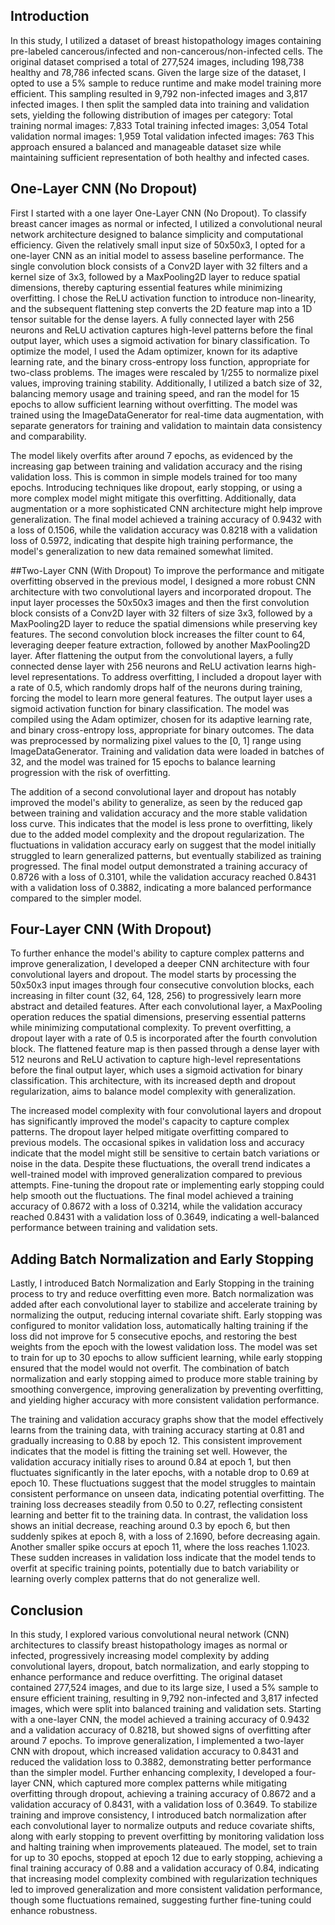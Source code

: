 ## Introduction
In this study, I utilized a dataset of breast histopathology images containing pre-labeled cancerous/infected and non-cancerous/non-infected cells. The original dataset comprised a total of 277,524 images, including 198,738 healthy and 78,786 infected scans.
Given the large size of the dataset, I opted to use a 5% sample to reduce runtime and make model training more efficient. This sampling resulted in 9,792 non-infected images and 3,817 infected images. I then split the sampled data into training and validation sets, yielding the following distribution of images per category:
Total training normal images: 7,833
Total training infected images: 3,054
Total validation normal images: 1,959
Total validation infected images: 763
This approach ensured a balanced and manageable dataset size while maintaining sufficient representation of both healthy and infected cases.

## One-Layer CNN (No Dropout)
First I started with a one layer One-Layer CNN (No Dropout). To classify breast cancer images as normal or infected, I utilized a convolutional neural network architecture designed to balance simplicity and computational efficiency. Given the relatively small input size of 50x50x3, I opted for a one-layer CNN as an initial model to assess baseline performance. The single convolution block consists of a Conv2D layer with 32 filters and a kernel size of 3x3, followed by a MaxPooling2D layer to reduce spatial dimensions, thereby capturing essential features while minimizing overfitting. I chose the ReLU activation function to introduce non-linearity, and the subsequent flattening step converts the 2D feature map into a 1D tensor suitable for the dense layers. A fully connected layer with 256 neurons and ReLU activation captures high-level patterns before the final output layer, which uses a sigmoid activation for binary classification. To optimize the model, I used the Adam optimizer, known for its adaptive learning rate, and the binary cross-entropy loss function, appropriate for two-class problems. The images were rescaled by 1/255 to normalize pixel values, improving training stability. Additionally, I utilized a batch size of 32, balancing memory usage and training speed, and ran the model for 15 epochs to allow sufficient learning without overfitting. The model was trained using the ImageDataGenerator for real-time data augmentation, with separate generators for training and validation to maintain data consistency and comparability.

The model likely overfits after around 7 epochs, as evidenced by the increasing gap between training and validation accuracy and the rising validation loss. This is common in simple models trained for too many epochs. Introducing techniques like dropout, early stopping, or using a more complex model might mitigate this overfitting. Additionally, data augmentation or a more sophisticated CNN architecture might help improve generalization. The final model achieved a training accuracy of 0.9432 with a loss of 0.1506, while the validation accuracy was 0.8218 with a validation loss of 0.5972, indicating that despite high training performance, the model's generalization to new data remained somewhat limited.

##Two-Layer CNN (With Dropout)
To improve the performance and mitigate overfitting observed in the previous model, I designed a more robust CNN architecture with two convolutional layers and incorporated dropout. The input layer processes the 50x50x3 images and then the first convolution block consists of a Conv2D layer with 32 filters of size 3x3, followed by a MaxPooling2D layer to reduce the spatial dimensions while preserving key features. The second convolution block increases the filter count to 64, leveraging deeper feature extraction, followed by another MaxPooling2D layer. After flattening the output from the convolutional layers, a fully connected dense layer with 256 neurons and ReLU activation learns high-level representations. To address overfitting, I included a dropout layer with a rate of 0.5, which randomly drops half of the neurons during training, forcing the model to learn more general features. The output layer uses a sigmoid activation function for binary classification. The model was compiled using the Adam optimizer, chosen for its adaptive learning rate, and binary cross-entropy loss, appropriate for binary outcomes. The data was preprocessed by normalizing pixel values to the [0, 1] range using ImageDataGenerator. Training and validation data were loaded in batches of 32, and the model was trained for 15 epochs to balance learning progression with the risk of overfitting.

The addition of a second convolutional layer and dropout has notably improved the model's ability to generalize, as seen by the reduced gap between training and validation accuracy and the more stable validation loss curve. This indicates that the model is less prone to overfitting, likely due to the added model complexity and the dropout regularization. The fluctuations in validation accuracy early on suggest that the model initially struggled to learn generalized patterns, but eventually stabilized as training progressed. The final model output demonstrated a training accuracy of 0.8726 with a loss of 0.3101, while the validation accuracy reached 0.8431 with a validation loss of 0.3882, indicating a more balanced performance compared to the simpler model.

## Four-Layer CNN (With Dropout)
To further enhance the model's ability to capture complex patterns and improve generalization, I developed a deeper CNN architecture with four convolutional layers and dropout. The model starts by processing the 50x50x3 input images through four consecutive convolution blocks, each increasing in filter count (32, 64, 128, 256) to progressively learn more abstract and detailed features. After each convolutional layer, a MaxPooling operation reduces the spatial dimensions, preserving essential patterns while minimizing computational complexity. To prevent overfitting, a dropout layer with a rate of 0.5 is incorporated after the fourth convolution block. The flattened feature map is then passed through a dense layer with 512 neurons and ReLU activation to capture high-level representations before the final output layer, which uses a sigmoid activation for binary classification. This architecture, with its increased depth and dropout regularization, aims to balance model complexity with generalization.

The increased model complexity with four convolutional layers and dropout has significantly improved the model's capacity to capture complex patterns. The dropout layer helped mitigate overfitting compared to previous models. The occasional spikes in validation loss and accuracy indicate that the model might still be sensitive to certain batch variations or noise in the data. Despite these fluctuations, the overall trend indicates a well-trained model with improved generalization compared to previous attempts. Fine-tuning the dropout rate or implementing early stopping could help smooth out the fluctuations. The final model achieved a training accuracy of 0.8672 with a loss of 0.3214, while the validation accuracy reached 0.8431 with a validation loss of 0.3649, indicating a well-balanced performance between training and validation sets.

## Adding Batch Normalization and Early Stopping
Lastly, I introduced Batch Normalization and Early Stopping in the training process to try and reduce overfitting even more. Batch normalization was added after each convolutional layer to stabilize and accelerate training by normalizing the output, reducing internal covariate shift. Early stopping was configured to monitor validation loss, automatically halting training if the loss did not improve for 5 consecutive epochs, and restoring the best weights from the epoch with the lowest validation loss. The model was set to train for up to 30 epochs to allow sufficient learning, while early stopping ensured that the model would not overfit. The combination of batch normalization and early stopping aimed to produce more stable training by smoothing convergence, improving generalization by preventing overfitting, and yielding higher accuracy with more consistent validation performance.

The training and validation accuracy graphs show that the model effectively learns from the training data, with training accuracy starting at 0.81 and gradually increasing to 0.88 by epoch 12. This consistent improvement indicates that the model is fitting the training set well. However, the validation accuracy initially rises to around 0.84 at epoch 1, but then fluctuates significantly in the later epochs, with a notable drop to 0.69 at epoch 10. These fluctuations suggest that the model struggles to maintain consistent performance on unseen data, indicating potential overfitting. The training loss decreases steadily from 0.50 to 0.27, reflecting consistent learning and better fit to the training data. In contrast, the validation loss shows an initial decrease, reaching around 0.3 by epoch 6, but then suddenly spikes at epoch 8, with a loss of 2.1690, before decreasing again. Another smaller spike occurs at epoch 11, where the loss reaches 1.1023. These sudden increases in validation loss indicate that the model tends to overfit at specific training points, potentially due to batch variability or learning overly complex patterns that do not generalize well.

## Conclusion
In this study, I explored various convolutional neural network (CNN) architectures to classify breast histopathology images as normal or infected, progressively increasing model complexity by adding convolutional layers, dropout, batch normalization, and early stopping to enhance performance and reduce overfitting. The original dataset contained 277,524 images, and due to its large size, I used a 5% sample to ensure efficient training, resulting in 9,792 non-infected and 3,817 infected images, which were split into balanced training and validation sets. Starting with a one-layer CNN, the model achieved a training accuracy of 0.9432 and a validation accuracy of 0.8218, but showed signs of overfitting after around 7 epochs. To improve generalization, I implemented a two-layer CNN with dropout, which increased validation accuracy to 0.8431 and reduced the validation loss to 0.3882, demonstrating better performance than the simpler model. Further enhancing complexity, I developed a four-layer CNN, which captured more complex patterns while mitigating overfitting through dropout, achieving a training accuracy of 0.8672 and a validation accuracy of 0.8431, with a validation loss of 0.3649. To stabilize training and improve consistency, I introduced batch normalization after each convolutional layer to normalize outputs and reduce covariate shifts, along with early stopping to prevent overfitting by monitoring validation loss and halting training when improvements plateaued. The model, set to train for up to 30 epochs, stopped at epoch 12 due to early stopping, achieving a final training accuracy of 0.88 and a validation accuracy of 0.84, indicating that increasing model complexity combined with regularization techniques led to improved generalization and more consistent validation performance, though some fluctuations remained, suggesting further fine-tuning could enhance robustness.
